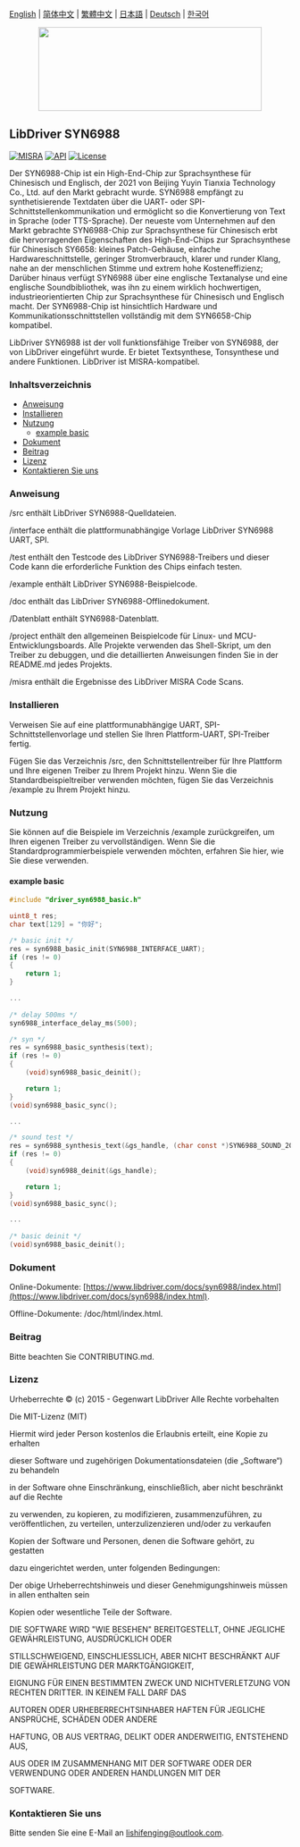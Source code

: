 [English](/README.md) | [ 简体中文](/README_zh-Hans.md) | [繁體中文](/README_zh-Hant.md) | [日本語](/README_ja.md) | [Deutsch](/README_de.md) | [한국어](/README_ko.md)

<div align=center>
<img src="/doc/image/logo.svg" width="400" height="150"/>
</div>

## LibDriver SYN6988

[![MISRA](https://img.shields.io/badge/misra-compliant-brightgreen.svg)](/misra/README.md) [![API](https://img.shields.io/badge/api-reference-blue.svg)](https://www.libdriver.com/docs/syn6988/index.html) [![License](https://img.shields.io/badge/license-MIT-brightgreen.svg)](/LICENSE) 

Der SYN6988-Chip ist ein High-End-Chip zur Sprachsynthese für Chinesisch und Englisch, der 2021 von Beijing Yuyin Tianxia Technology Co., Ltd. auf den Markt gebracht wurde. SYN6988 empfängt zu synthetisierende Textdaten über die UART- oder SPI-Schnittstellenkommunikation und ermöglicht so die Konvertierung von Text in Sprache (oder TTS-Sprache). Der neueste vom Unternehmen auf den Markt gebrachte SYN6988-Chip zur Sprachsynthese für Chinesisch erbt die hervorragenden Eigenschaften des High-End-Chips zur Sprachsynthese für Chinesisch SY6658: kleines Patch-Gehäuse, einfache Hardwareschnittstelle, geringer Stromverbrauch, klarer und runder Klang, nahe an der menschlichen Stimme und extrem hohe Kosteneffizienz; Darüber hinaus verfügt SYN6988 über eine englische Textanalyse und eine englische Soundbibliothek, was ihn zu einem wirklich hochwertigen, industrieorientierten Chip zur Sprachsynthese für Chinesisch und Englisch macht. Der SYN6988-Chip ist hinsichtlich Hardware und Kommunikationsschnittstellen vollständig mit dem SYN6658-Chip kompatibel.

LibDriver SYN6988 ist der voll funktionsfähige Treiber von SYN6988, der von LibDriver eingeführt wurde. Er bietet Textsynthese, Tonsynthese und andere Funktionen. LibDriver ist MISRA-kompatibel.

### Inhaltsverzeichnis

  - [Anweisung](#Anweisung)
  - [Installieren](#Installieren)
  - [Nutzung](#Nutzung)
    - [example basic](#example-basic)
  - [Dokument](#Dokument)
  - [Beitrag](#Beitrag)
  - [Lizenz](#Lizenz)
  - [Kontaktieren Sie uns](#Kontaktieren-Sie-uns)

### Anweisung

/src enthält LibDriver SYN6988-Quelldateien.

/interface enthält die plattformunabhängige Vorlage LibDriver SYN6988 UART, SPI.

/test enthält den Testcode des LibDriver SYN6988-Treibers und dieser Code kann die erforderliche Funktion des Chips einfach testen.

/example enthält LibDriver SYN6988-Beispielcode.

/doc enthält das LibDriver SYN6988-Offlinedokument.

/Datenblatt enthält SYN6988-Datenblatt.

/project enthält den allgemeinen Beispielcode für Linux- und MCU-Entwicklungsboards. Alle Projekte verwenden das Shell-Skript, um den Treiber zu debuggen, und die detaillierten Anweisungen finden Sie in der README.md jedes Projekts.

/misra enthält die Ergebnisse des LibDriver MISRA Code Scans.

### Installieren

Verweisen Sie auf eine plattformunabhängige UART, SPI-Schnittstellenvorlage und stellen Sie Ihren Plattform-UART, SPI-Treiber fertig.

Fügen Sie das Verzeichnis /src, den Schnittstellentreiber für Ihre Plattform und Ihre eigenen Treiber zu Ihrem Projekt hinzu. Wenn Sie die Standardbeispieltreiber verwenden möchten, fügen Sie das Verzeichnis /example zu Ihrem Projekt hinzu.

### Nutzung

Sie können auf die Beispiele im Verzeichnis /example zurückgreifen, um Ihren eigenen Treiber zu vervollständigen. Wenn Sie die Standardprogrammierbeispiele verwenden möchten, erfahren Sie hier, wie Sie diese verwenden.

#### example basic

```C
#include "driver_syn6988_basic.h"

uint8_t res;
char text[129] = "你好";

/* basic init */
res = syn6988_basic_init(SYN6988_INTERFACE_UART);
if (res != 0)
{
    return 1;
}

...
    
/* delay 500ms */
syn6988_interface_delay_ms(500);

/* syn */
res = syn6988_basic_synthesis(text);
if (res != 0)
{
    (void)syn6988_basic_deinit();

    return 1;
}
(void)syn6988_basic_sync();

...

/* sound test */
res = syn6988_synthesis_text(&gs_handle, (char const *)SYN6988_SOUND_202);
if (res != 0)
{
    (void)syn6988_deinit(&gs_handle);

    return 1;
}
(void)syn6988_basic_sync();

...
    
/* basic deinit */
(void)syn6988_basic_deinit();
```

### Dokument

Online-Dokumente: [https://www.libdriver.com/docs/syn6988/index.html](https://www.libdriver.com/docs/syn6988/index.html).

Offline-Dokumente: /doc/html/index.html.

### Beitrag

Bitte beachten Sie CONTRIBUTING.md.

### Lizenz

Urheberrechte © (c) 2015 - Gegenwart LibDriver Alle Rechte vorbehalten



Die MIT-Lizenz (MIT)



Hiermit wird jeder Person kostenlos die Erlaubnis erteilt, eine Kopie zu erhalten

dieser Software und zugehörigen Dokumentationsdateien (die „Software“) zu behandeln

in der Software ohne Einschränkung, einschließlich, aber nicht beschränkt auf die Rechte

zu verwenden, zu kopieren, zu modifizieren, zusammenzuführen, zu veröffentlichen, zu verteilen, unterzulizenzieren und/oder zu verkaufen

Kopien der Software und Personen, denen die Software gehört, zu gestatten

dazu eingerichtet werden, unter folgenden Bedingungen:



Der obige Urheberrechtshinweis und dieser Genehmigungshinweis müssen in allen enthalten sein

Kopien oder wesentliche Teile der Software.



DIE SOFTWARE WIRD "WIE BESEHEN" BEREITGESTELLT, OHNE JEGLICHE GEWÄHRLEISTUNG, AUSDRÜCKLICH ODER

STILLSCHWEIGEND, EINSCHLIESSLICH, ABER NICHT BESCHRÄNKT AUF DIE GEWÄHRLEISTUNG DER MARKTGÄNGIGKEIT,

EIGNUNG FÜR EINEN BESTIMMTEN ZWECK UND NICHTVERLETZUNG VON RECHTEN DRITTER. IN KEINEM FALL DARF DAS

AUTOREN ODER URHEBERRECHTSINHABER HAFTEN FÜR JEGLICHE ANSPRÜCHE, SCHÄDEN ODER ANDERE

HAFTUNG, OB AUS VERTRAG, DELIKT ODER ANDERWEITIG, ENTSTEHEND AUS,

AUS ODER IM ZUSAMMENHANG MIT DER SOFTWARE ODER DER VERWENDUNG ODER ANDEREN HANDLUNGEN MIT DER

SOFTWARE.

### Kontaktieren Sie uns

Bitte senden Sie eine E-Mail an lishifenging@outlook.com.